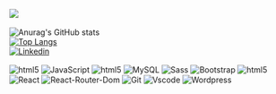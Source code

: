 
  ![](https://komarev.com/ghpvc/?username=WilliamnMiranda&color=blue)
  <br>
  <br>
  ![Anurag's GitHub stats](https://github-readme-stats.vercel.app/api?username=WilliamnMiranda&show_icons=true&theme=midnight-purple)
  <br>
  [![Top Langs](https://github-readme-stats.vercel.app/api/top-langs/?username=WilliamnMiranda&layout=compact)](https://github.com/anuraghazra/github-readme-stats)
  <br>
  [![Linkedin](https://img.shields.io/badge/LinkedIn-0077B5?style=for-the-badge&logo=linkedin&logoColor=white)](https://www.linkedin.com/comm/mynetwork/discovery-see-all?usecase=PEOPLE_FOLLOWS&followMember=williamnm)
  <br/>
  <div style = "display:inline_block">
    <img align = "center" alt = "html5" src = "https://img.shields.io/badge/HTML5-E34F26?style=for-the-badge&logo=html5&logoColor=white"/>
    <img align = "center" alt = "JavaScript" src = "https://img.shields.io/badge/CSS3-1572B6?style=for-the-badge&logo=css3&logoColor=white"/>
    <img align = "center" alt = "html5"  src = "https://img.shields.io/badge/JavaScript-323330?style=for-the-badge&logo=javascript&logoColor=F7DF1E"/>
    <img align = "center" alt = "MySQL"  src = "https://img.shields.io/badge/MySQL-00000F?style=for-the-badge&logo=mysql&logoColor=white"/>
    <img align = "center" alt = "Sass"  src = "https://img.shields.io/badge/Sass-CC6699?style=for-the-badge&logo=sass&logoColor=white"/>
    <img align = "center" alt = "Bootstrap"  src = "https://img.shields.io/badge/Bootstrap-563D7C?style=for-the-badge&logo=bootstrap&logoColor=white"/>
    <img align = "center" alt = "html5"  src = "https://img.shields.io/badge/styled--components-DB7093?style=for-the-badge&logo=styled-components&logoColor=white"/>
    <img align = "center" alt = "React"  src = "https://img.shields.io/badge/React_Router-CA4245?style=for-the-badge&logo=react-router&logoColor=white"/>
    <img align = "center" alt = "React-Router-Dom"  src = "https://img.shields.io/badge/React-20232A?style=for-the-badge&logo=react&logoColor=61DAFB"/>
    <img align = "center" alt = "Git"  src = "https://img.shields.io/badge/Git-F05032?style=for-the-badge&logo=git&logoColor=white"/>
    <img align = "center" alt = "Vscode"  src = "https://img.shields.io/badge/Visual_Studio_Code-0078D4?style=for-the-           badge&logo=visual%20studio%20code&logoColor=white"/>
    <img align = "center" alt = "Wordpress"  src = "https://img.shields.io/badge/Wordpress-21759B?style=for-the-badge&logo=wordpress&logoColor=white"/>
  </div>

